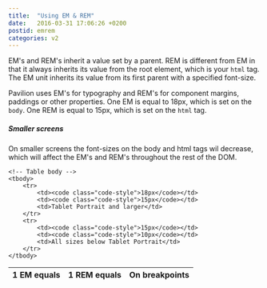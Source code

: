 ```yaml
---
title:  "Using EM & REM"
date:   2016-03-31 17:06:26 +0200
postid: emrem
categories: v2
---
```


EM's and REM's inherit a value set by a parent.
REM is different from EM in that it always inherits its value from the root element, which is your `html` tag.
The EM unit inherits its value from its first parent with a specified font-size.

Pavilion uses EM's for typography and REM's for component margins, paddings or other properties.
One EM is equal to 18px, which is set on the `body`. One REM is equal to 15px, which is set 
on the `html` tag.

##### Smaller screens
On smaller screens the font-sizes on the body and html tags wil decrease, which will affect the EM's and REM's throughout the
rest of the DOM.

<table class="sass-ref-table"> 
    <!-- Table head -->
    <thead> 
        <tr> 
            <th>1 EM equals</th> 
            <th>1 REM equals</th>
            <th>On breakpoints</th> 
        </tr> 
    </thead>
    
    <!-- Table body -->
    <tbody> 
        <tr> 
            <td><code class="code-style">18px</code></td>
            <td><code class="code-style">15px</code></td> 
            <td>Tablet Portrait and larger</td> 
        </tr>
        <tr> 
            <td><code class="code-style">15px</code></td>
            <td><code class="code-style">10px</code></td> 
            <td>All sizes below Tablet Portrait</td> 
        </tr>
    </tbody>
</table>
<br>
